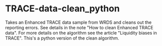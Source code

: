 # TRACE-data-clean_python
Takes an Enhanced TRACE data sample from WRDS and cleans out  the reporting errors. See details in the note "How to clean Enhanced TRACE data". For more details on the algorithm see the article "Liquidity biases in TRACE". This's a python version of the clean algorithm.
